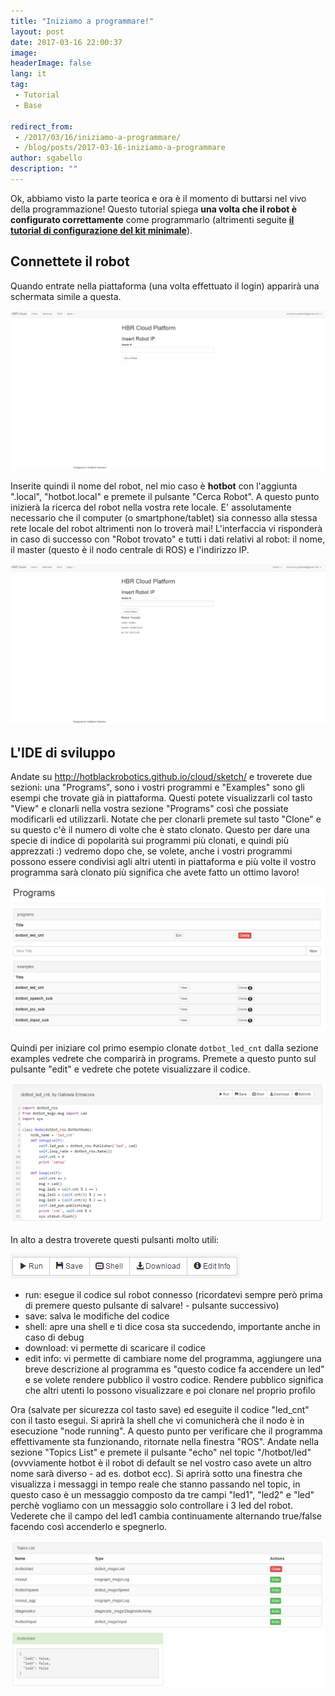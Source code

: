 ```yaml
---
title: "Iniziamo a programmare!"
layout: post
date: 2017-03-16 22:00:37
image:
headerImage: false
lang: it
tag:
 - Tutorial
 - Base

redirect_from: 
 - /2017/03/16/iniziamo-a-programmare/
 - /blog/posts/2017-03-16-iniziamo-a-programmare
author: sgabello
description: ""
---
```


 Ok, abbiamo visto la parte teorica e ora è il momento di buttarsi nel vivo della programmazione! Questo tutorial spiega **una volta che il robot è configurato correttamente** come programmarlo (altrimenti seguite [**il tutorial di configurazione del kit minimale**](http://hotblackrobotics.github.io/forum/support/6)).

## Connettete il robot
Quando entrate nella piattaforma (una volta effettuato il login) apparirà una schermata simile a questa.

![](https://raw.githubusercontent.com/sgabello1/Dotbot-Kit-e-Tutorial/master/login.PNG)

Inserite quindi il nome del robot, nel mio caso è **hotbot** con l'aggiunta ".local", "hotbot.local" e premete il pulsante "Cerca Robot". A questo punto inizierà la ricerca del robot nella vostra rete locale. E' assolutamente necessario che il computer (o smartphone/tablet) sia connesso alla stessa rete locale del robot altrimenti non lo troverà mai! L'interfaccia vi risponderà in caso di successo con "Robot trovato" e tutti i dati relativi al robot: il nome, il master (questo è il nodo centrale di ROS) e l'indirizzo IP.

![](https://raw.githubusercontent.com/sgabello1/Dotbot-Kit-e-Tutorial/master/robot_trovato.PNG)


## L'IDE di sviluppo
Andate su http://hotblackrobotics.github.io/cloud/sketch/ e troverete due sezioni: una "Programs", sono i vostri programmi e "Examples" sono gli esempi che trovate già in piattaforma. Questi potete visualizzarli col tasto "View" e clonarli nella vostra sezione "Programs" così che possiate modificarli ed utilizzarli. Notate che per clonarli premete sul tasto "Clone" e su questo c'è il numero di volte che è stato clonato. Questo per dare una specie di indice di popolarità sui programmi più clonati, e quindi più apprezzati :) vedremo dopo che, se volete, anche i vostri programmi possono essere condivisi agli altri utenti in piattaforma e più volte il vostro programma sarà clonato più significa che avete fatto un ottimo lavoro!

![](https://raw.githubusercontent.com/sgabello1/Dotbot-Kit-e-Tutorial/master/programs.PNG)

Quindi per iniziare col primo esempio clonate `dotbot_led_cnt` dalla sezione examples vedrete che comparirà in programs. Premete a questo punto sul pulsante "edit" e vedrete che potete visualizzare il codice.

![](https://raw.githubusercontent.com/sgabello1/Dotbot-Kit-e-Tutorial/master/dotbotledcnt.PNG)

In alto a destra troverete questi pulsanti molto utili:

![](https://raw.githubusercontent.com/sgabello1/Dotbot-Kit-e-Tutorial/master/pulsanti_edit.PNG)

* run: esegue il codice sul robot connesso (ricordatevi sempre però prima di premere questo pulsante di salvare! - pulsante successivo)
* save: salva le modifiche del codice
* shell: apre una shell e ti dice cosa sta succedendo, importante anche in caso di debug
* download: vi permette di scaricare il codice
* edit info: vi permette di cambiare nome del programma, aggiungere una breve descrizione al programma es "questo codice fa accendere un led" e se volete rendere pubblico il vostro codice. Rendere pubblico significa che altri utenti lo possono visualizzare e poi clonare nel proprio profilo

Ora (salvate per sicurezza col tasto save) ed eseguite il codice "led_cnt" con il tasto esegui. Si aprirà la shell che vi comunicherà che il nodo è in esecuzione "node running".
A questo punto per verificare che il programma effettivamente sta funzionando, ritornate nella finestra "ROS". Andate nella sezione "Topics List" e premete il pulsante "echo" nel topic "/hotbot/led" (ovvviamente hotbot è il robot di default se nel vostro caso avete un altro nome sarà diverso - ad es. dotbot ecc). Si aprirà sotto una finestra che visualizza i messaggi in tempo reale che stanno passando nel topic, in questo caso è un messaggio composto da tre campi  "led1", "led2" e "led" perchè vogliamo con un messaggio solo controllare i 3 led del robot. Vederete che il campo del led1 cambia continuamente alternando true/false facendo così accenderlo e spegnerlo.

![](https://raw.githubusercontent.com/sgabello1/Dotbot-Kit-e-Tutorial/master/led_topic.PNG)
